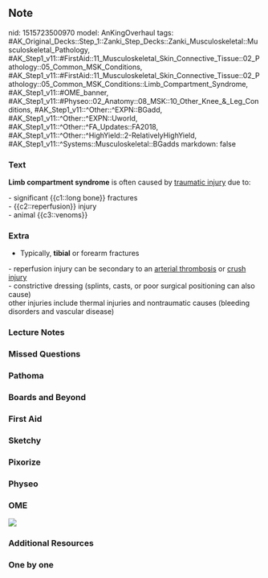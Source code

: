 ## Note
nid: 1515723500970
model: AnKingOverhaul
tags: #AK_Original_Decks::Step_1::Zanki_Step_Decks::Zanki_Musculoskeletal::Musculoskeletal_Pathology, #AK_Step1_v11::#FirstAid::11_Musculoskeletal_Skin_Connective_Tissue::02_Pathology::05_Common_MSK_Conditions, #AK_Step1_v11::#FirstAid::11_Musculoskeletal_Skin_Connective_Tissue::02_Pathology::05_Common_MSK_Conditions::Limb_Compartment_Syndrome, #AK_Step1_v11::#OME_banner, #AK_Step1_v11::#Physeo::02_Anatomy::08_MSK::10_Other_Knee_&_Leg_Conditions, #AK_Step1_v11::^Other::^EXPN::BGadd, #AK_Step1_v11::^Other::^EXPN::Uworld, #AK_Step1_v11::^Other::^FA_Updates::FA2018, #AK_Step1_v11::^Other::^HighYield::2-RelativelyHighYield, #AK_Step1_v11::^Systems::Musculoskeletal::BGadds
markdown: false

### Text
<b>Limb compartment syndrome</b> is often caused by <u>traumatic
injury</u> due to:
<div>
  - significant {{c1::long bone}} fractures
</div>
<div>
  - {{c2::reperfusion}} injury
</div>
<div>
  - animal {{c3::venoms}}
</div>

### Extra
- Typically, <b>tibial</b> or forearm fractures
<div>
  <div>
    - reperfusion injury can be secondary to an <u>arterial
    thrombosis</u> or <u>crush injury</u>
  </div>
  <div>
    <div>
      <div>
        - constrictive dressing (splints, casts, or poor surgical
        positioning can also cause)
      </div>
    </div>
  </div>
</div>
<div>
  other injuries include thermal injuries and nontraumatic causes
  (bleeding disorders and vascular disease)
</div>

### Lecture Notes


### Missed Questions


### Pathoma


### Boards and Beyond


### First Aid


### Sketchy


### Pixorize


### Physeo


### OME
<div class="ome-widget">
  <a href="https://onlinemeded.org?ref=anki"><img src=
  "_OME_AnkiFlashcards_General_3.png"></a>
</div>

### Additional Resources


### One by one

